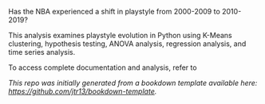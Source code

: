 Has the NBA experienced a shift in playstyle from 2000-2009 to 2010-2019?

This analysis examines playstyle evolution in Python using K-Means clustering, hypothesis testing, ANOVA analysis, regression analysis, and time series analysis.

To access complete documentation and analysis, refer to 

*This repo was initially generated from a bookdown template available here: https://github.com/jtr13/bookdown-template.*

